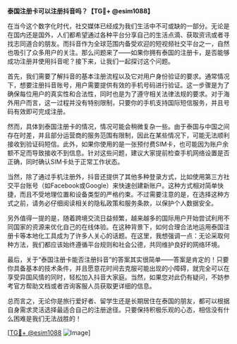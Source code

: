**泰国注册卡可以注册抖音吗？【TG💪+ @esim1088】**

在当今这个数字化时代，社交媒体已经成为我们生活中不可或缺的一部分。无论是在国内还是国外，人们都希望通过各种平台分享自己的生活点滴、获取资讯或者寻找志同道合的朋友。而抖音作为全球范围内备受欢迎的短视频社交平台之一，自然也吸引了众多用户的关注。那么问题来了——如果你拥有泰国的注册卡，是否能够成功注册并使用抖音呢？接下来，让我们一起探讨这个问题。

首先，我们需要了解抖音的基本注册流程以及它对用户身份验证的要求。通常情况下，想要注册抖音账号，用户需要提供有效的手机号码进行验证。这一步骤是为了确保每位用户的真实性和合法性，同时也是为了遵守相关法律法规的要求。对于海外用户而言，这一过程并没有特别限制，只要你的手机支持国际短信服务，并且号码有效即可完成注册。

然而，具体到泰国注册卡的情况，情况可能会稍微复杂一些。由于泰国与中国之间存在时差，并且部分运营商的服务范围有限制，因此在某些情况下，可能无法顺利接收到验证码短信。此外，如果你使用的是一张预付费SIM卡，也可能因为账户余额不足而导致接收不到信息。针对这些问题，建议大家提前检查手机网络设置是否正确，同时确认SIM卡处于正常工作状态。

当然，除了通过手机注册外，抖音还提供了其他多种登录方式，比如使用第三方社交平台账号（如Facebook或Google）来快速创建新账户。这种方式相对简单快捷，而且不受地理位置和设备类型的严格约束。不过需要注意的是，在选择这种方式之前，请务必仔细阅读相关的隐私政策和服务条款，以保护个人数据安全。

另外值得一提的是，随着跨境交流日益频繁，越来越多的国际用户开始尝试利用不同国家的资源来优化自己的在线体验。在这种背景下，如何合理合法地运用泰国注册卡等本地化工具成为了许多人关心的话题。在这里，我想强调一点：无论采取何种方法，我们都应该始终遵循平台规则和社会公德，共同维护良好的网络环境。

最后，关于“泰国注册卡能否注册抖音”的答案其实很简单——答案是肯定的！只要你具备基本的技术条件，并且愿意花时间去克服可能出现的小障碍，就完全可以在享受异国风情的同时，轻松加入抖音大家庭。当然，如果您对此仍有疑问，不妨参考官方帮助文档或者咨询客服人员获取更详细的信息。

总而言之，无论你是旅行爱好者、留学生还是长期居住在泰国的朋友，都可以根据自身需求灵活选择最适合自己的注册途径。只要保持积极乐观的心态，相信没有什么困难是我们无法战胜的！

[[TG💪+ @esim1088](https://t.me/s/esim1088) ![Image](https://i.postimg.cc/4NQfJmqS/Snipaste-2025-05-13-00-14-12.png)]